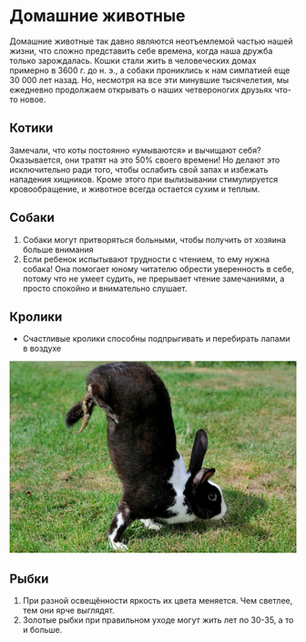 # Домашние животные
Домашние животные так давно являются неотъемлемой частью нашей жизни, что сложно представить себе времена, когда наша дружба только зарождалась. Кошки стали жить в человеческих домах примерно в 3600 г. до н. э., а собаки прониклись к нам симпатией еще 30 000 лет назад. Но, несмотря на все эти минувшие тысячелетия, мы ежедневно продолжаем открывать о наших четвероногих друзьях что-то новое.
## Котики
Замечали, что коты постоянно «умываются» и вычищают себя? Оказывается, они тратят на это 50% своего времени! Но делают это исключительно ради того, чтобы ослабить свой запах и избежать нападения хищников. Кроме этого при вылизывании стимулируется кровообращение, и животное всегда остается сухим и теплым.
## Собаки
1. Собаки могут притворяться больными, чтобы получить от хозяина больше внимания
2. Если ребенок испытывают трудности с чтением, то ему нужна собака! Она помогает юному читателю обрести уверенность в себе, потому что не умеет судить, не прерывает чтение замечаниями, а просто спокойно и внимательно слушает.
## Кролики
* Счастливые кролики способны подпрыгивать и перебирать лапами в воздухе

![Кролики счастливее людей](krol.jpg)

## Рыбки
1. При разной освещённости яркость их цвета меняется. Чем светлее, тем они ярче выглядят.
2. Золотые рыбки при правильном уходе могут жить лет по 30-35, а то и больше.
